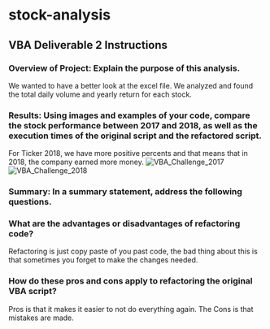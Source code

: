 # stock-analysis
## VBA Deliverable 2 Instructions
### Overview of Project: Explain the purpose of this analysis.
We wanted to have a better look at the excel file. We analyzed and found the total daily volume and yearly return for each stock.

### Results: Using images and examples of your code, compare the stock performance between 2017 and 2018, as well as the execution times of the original script and the refactored script.
For Ticker 2018, we have more positive percents and that means that in 2018, the company earned more money.
![VBA_Challenge_2017](https://user-images.githubusercontent.com/71470238/128219201-12e4e3c1-1e16-49fa-b94e-a02c74d2fe48.png)
![VBA_Challenge_2018](https://user-images.githubusercontent.com/71470238/128219218-f4ba6c04-ec92-4ef7-8d7f-bbd903f1de87.png)


### Summary: In a summary statement, address the following questions.
### What are the advantages or disadvantages of refactoring code?
Refactoring is just copy paste of you past code, the bad thing about this is that sometimes you forget to make the changes needed.

### How do these pros and cons apply to refactoring the original VBA script?
Pros is that it makes it easier to not do everything again. The Cons is that mistakes are made.
